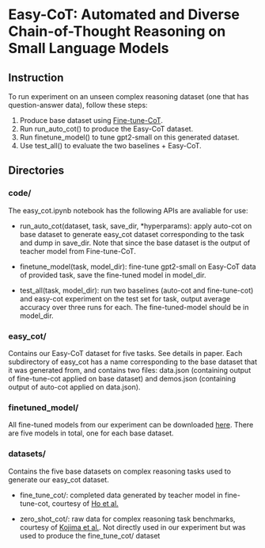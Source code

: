 # Easy-CoT: Automated and Diverse Chain-of-Thought Reasoning on Small Language Models

## Instruction
To run experiment on an unseen complex reasoning dataset (one that has question-answer data), follow these steps:

1. Produce base dataset using [Fine-tune-CoT](https://github.com/itsnamgyu/reasoning-teacher).
2. Run run_auto_cot() to produce the Easy-CoT dataset.
3. Run finetune_model() to tune gpt2-small on this generated dataset.
4. Use test_all() to evaluate the two baselines + Easy-CoT.

## Directories
### code/
The easy_cot.ipynb notebook has the following APIs are avaliable for use: 
- run_auto_cot(dataset, task, save_dir, *hyperparams): apply auto-cot on base dataset to generate easy_cot dataset corresponding to the task and dump in save_dir. Note that since the base dataset is the output of teacher model from Fine-tune-CoT.

- finetune_model(task, model_dir): fine-tune gpt2-small on Easy-CoT data of provided task, save the fine-tuned model in model_dir.
  
- test_all(task, model_dir): run two baselines (auto-cot and fine-tune-cot) and easy-cot experiment on the test set for task, output average accuracy over three runs for each. The fine-tuned-model should be in model_dir.

### easy_cot/
Contains our Easy-CoT dataset for five tasks. See details in paper. Each subdirectory of easy_cot has a name corresponding to the base dataset that it was generated from, and contains two files: data.json (containing output of fine-tune-cot applied on base dataset) and demos.json (containing output of auto-cot applied on data.json).

### finetuned_model/
All fine-tuned models from our experiment can be downloaded [here](https://drive.google.com/drive/folders/1FnIW-2SayX6KT6YGN6IL_8gQyiLiFY23?usp=drive_link). There are five models in total, one for each base dataset.

### datasets/
Contains the five base datasets on complex reasoning tasks used to generate our easy_cot dataset.

- fine_tune_cot/: completed data generated by teacher model in fine-tune-cot, courtesy of [Ho et al.](https://github.com/itsnamgyu/reasoning-teacher)

- zero_shot_cot/: raw data for complex reasoning task benchmarks, courtesy of [Kojima et al.](https://github.com/kojima-takeshi188/zero_shot_cot/tree/main/dataset). Not directly used in our experiment but was used to produce the fine_tune_cot/ dataset

